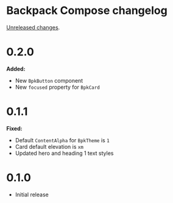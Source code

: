 # Backpack Compose changelog

[Unreleased changes](UNRELEASED.md).

# 0.2.0

**Added:**

- New `BpkButton` component
- New `focused` property for `BpkCard`

# 0.1.1

**Fixed:**

- Default `ContentAlpha` for `BpkTheme` is `1`
- Card default elevation is `xm`
- Updated hero and heading 1 text styles

# 0.1.0

- Initial release
